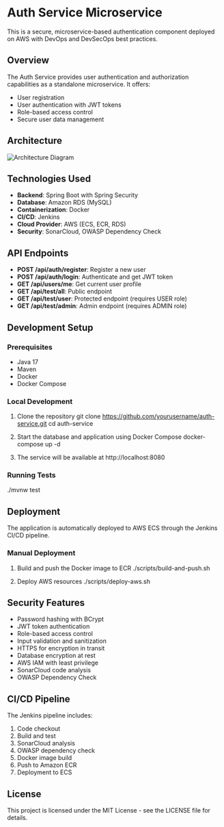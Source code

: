 # Auth Service Microservice

This is a secure, microservice-based authentication component deployed on AWS with DevOps and DevSecOps best practices.

## Overview

The Auth Service provides user authentication and authorization capabilities as a standalone microservice. It offers:

- User registration
- User authentication with JWT tokens
- Role-based access control
- Secure user data management

## Architecture

![Architecture Diagram](architecture-diagram.png)

## Technologies Used

- **Backend**: Spring Boot with Spring Security
- **Database**: Amazon RDS (MySQL)
- **Containerization**: Docker
- **CI/CD**: Jenkins
- **Cloud Provider**: AWS (ECS, ECR, RDS)
- **Security**: SonarCloud, OWASP Dependency Check

## API Endpoints

- **POST /api/auth/register**: Register a new user
- **POST /api/auth/login**: Authenticate and get JWT token
- **GET /api/users/me**: Get current user profile
- **GET /api/test/all**: Public endpoint
- **GET /api/test/user**: Protected endpoint (requires USER role)
- **GET /api/test/admin**: Admin endpoint (requires ADMIN role)

## Development Setup

### Prerequisites

- Java 17
- Maven
- Docker
- Docker Compose

### Local Development

1. Clone the repository
   git clone https://github.com/yourusername/auth-service.git
   cd auth-service

2. Start the database and application using Docker Compose
   docker-compose up -d

3. The service will be available at http://localhost:8080

### Running Tests
./mvnw test

## Deployment

The application is automatically deployed to AWS ECS through the Jenkins CI/CD pipeline.

### Manual Deployment

1. Build and push the Docker image to ECR
   ./scripts/build-and-push.sh

2. Deploy AWS resources
   ./scripts/deploy-aws.sh

## Security Features

- Password hashing with BCrypt
- JWT token authentication
- Role-based access control
- Input validation and sanitization
- HTTPS for encryption in transit
- Database encryption at rest
- AWS IAM with least privilege
- SonarCloud code analysis
- OWASP Dependency Check

## CI/CD Pipeline

The Jenkins pipeline includes:
1. Code checkout
2. Build and test
3. SonarCloud analysis
4. OWASP dependency check
5. Docker image build
6. Push to Amazon ECR
7. Deployment to ECS

## License

This project is licensed under the MIT License - see the LICENSE file for details.

[//]: # (7. Create a Simple Architecture Diagram)

[//]: # (   You can create a simple architecture diagram to include in your documentation. Save it as architecture-diagram.png in the root directory.)